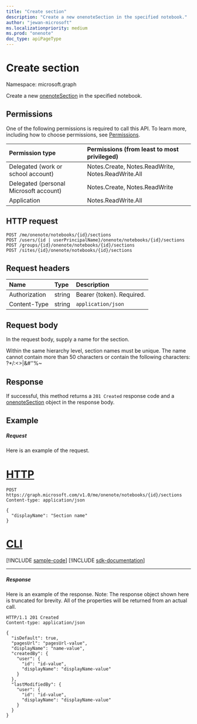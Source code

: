 ```yaml
---
title: "Create section"
description: "Create a new onenoteSection in the specified notebook."
author: "jewan-microsoft"
ms.localizationpriority: medium
ms.prod: "onenote"
doc_type: apiPageType
---
```


# Create section

Namespace: microsoft.graph

Create a new [onenoteSection](../resources/section.md) in the specified notebook.
## Permissions
One of the following permissions is required to call this API. To learn more, including how to choose permissions, see [Permissions](/graph/permissions-reference).

|Permission type      | Permissions (from least to most privileged)              |
|:--------------------|:---------------------------------------------------------|
|Delegated (work or school account) | Notes.Create, Notes.ReadWrite, Notes.ReadWrite.All    |
|Delegated (personal Microsoft account) | Notes.Create, Notes.ReadWrite    |
|Application | Notes.ReadWrite.All |

## HTTP request
<!-- { "blockType": "ignored" } -->
```http
POST /me/onenote/notebooks/{id}/sections
POST /users/{id | userPrincipalName}/onenote/notebooks/{id}/sections
POST /groups/{id}/onenote/notebooks/{id}/sections
POST /sites/{id}/onenote/notebooks/{id}/sections
```
## Request headers
| Name       | Type | Description|
|:---------------|:--------|:----------|
| Authorization  | string  | Bearer {token}. Required. |
| Content-Type | string | `application/json` |

## Request body
In the request body, supply a name for the section.

Within the same hierarchy level, section names must be unique. The name cannot contain more than 50 characters or contain the following characters:  ?*\/:<>|&#''%~

## Response

If successful, this method returns a `201 Created` response code and a [onenoteSection](../resources/section.md) object in the response body.

## Example
##### Request
Here is an example of the request.

# [HTTP](#tab/http)
<!-- {
  "blockType": "request",
  "name": "create_section_from_notebook"
}-->
```http
POST https://graph.microsoft.com/v1.0/me/onenote/notebooks/{id}/sections
Content-type: application/json

{
  "displayName": "Section name"
}
```

# [CLI](#tab/cli)
[!INCLUDE [sample-code](../includes/snippets/cli/create-section-from-notebook-cli-snippets.md)]
[!INCLUDE [sdk-documentation](../includes/snippets/snippets-sdk-documentation-link.md)]

---

##### Response
Here is an example of the response. Note: The response object shown here is truncated for brevity. All of the properties will be returned from an actual call.
<!-- {
  "blockType": "response",
  "truncated": true,
  "@odata.type": "microsoft.graph.onenoteSection"
} -->
```http
HTTP/1.1 201 Created
Content-type: application/json

{
  "isDefault": true,
  "pagesUrl": "pagesUrl-value",
  "displayName": "name-value",
  "createdBy": {
    "user": {
      "id": "id-value",
      "displayName": "displayName-value"
    }
  },
  "lastModifiedBy": {
    "user": {
      "id": "id-value",
      "displayName": "displayName-value"
    }
  }
}
```

<!-- uuid: 8fcb5dbc-d5aa-4681-8e31-b001d5168d79
2015-10-25 14:57:30 UTC -->
<!-- {
  "type": "#page.annotation",
  "description": "Create Section",
  "keywords": "",
  "section": "documentation",
  "tocPath": "",
  "suppressions": [
  ]
}-->

